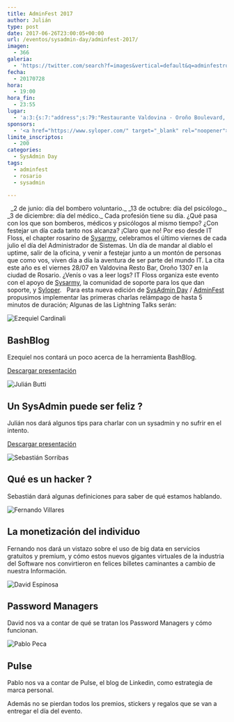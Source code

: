 ```yaml
---
title: AdminFest 2017
author: Julián
type: post
date: 2017-06-26T23:00:05+00:00
url: /eventos/sysadmin-day/adminfest-2017/
imagen:
  - 366
galeria:
  - 'https://twitter.com/search?f=images&vertical=default&q=adminfestrosario&src=typd'
fecha:
  - 20170728
hora:
  - 19:00
hora_fin:
  - 23:55
lugar:
  - 'a:3:{s:7:"address";s:79:"Restaurante Valdovina - Oroño Boulevard, Rosario, Santa Fe Province, Argentina";s:3:"lat";s:10:"-32.950249";s:3:"lng";s:18:"-60.65465500000005";}'
sponsors:
  - '<a href="https://www.syloper.com/" target="_blank" rel="noopener"><img src="https://itfloss.rocks/wp-content/uploads/2017/06/logo-firma.png" alt="Syloper" width="215" height="74" /></a><img class="alignleft size-full wp-image-393" src="https://itfloss.rocks/wp-content/uploads/2017/06/educIT.png" alt="" width="229" height="65" />'
limite_inscriptos:
  - 200
categories:
  - SysAdmin Day
tags:
  - adminfest
  - rosario
  - sysadmin

---
```

  \_2 de junio: día del bombero voluntario.\_ \_13 de octubre: día del psicólogo.\_ \_3 de diciembre: día del médico.\_ Cada profesión tiene su día. ¿Qué pasa con los que son bomberos, médicos y psicólogos al mismo tiempo? ¿Con festejar un día cada tanto nos alcanza? ¡Claro que no! Por eso desde IT Floss, el chapter rosarino de [Sysarmy](https://sysarmy.com.ar/), celebramos el último viernes de cada julio el día del Administrador de Sistemas. Un día de mandar al diablo el uptime, salir de la oficina, y venir a festejar junto a un montón de personas que como vos, viven día a día la aventura de ser parte del mundo IT. La cita este año es el viernes 28/07 en Valdovina Resto Bar, Oroño 1307 en la ciudad de Rosario. ¿Venís o vas a leer logs? IT Floss organiza este evento con el apoyo de [Sysarmy](https://sysarmy.com.ar/), la comunidad de soporte para los que dan soporte, y [Syloper](https://www.syloper.com/).   Para esta nueva edición de [SysAdmin Day](https://es.wikipedia.org/wiki/D%C3%ADa_del_Administrador_de_Sistemas_Inform%C3%A1ticos) / [AdminFest](http://adminfest.com/) propusimos implementar las primeras charlas relámpago de hasta 5 minutos de duración; Algunas de las Lightning Talks serán:  

![Ezequiel Cardinali](https://itfloss.rocks/wp-content/themes/hummingBird/img/eze.jpg)

**BashBlog**
------------

  
Ezequiel nos contará un poco acerca de la herramienta BashBlog.

[Descargar presentación](https://cardinali.org/presentaciones/BashBlog.pdf)

![Julián Butti](https://itfloss.rocks/wp-content/themes/hummingBird/img/juli.jpg)

**Un SysAdmin puede ser feliz ?**
---------------------------------

  
Julián nos dará algunos tips para charlar con un sysadmin y no sufrir en el intento.

[Descargar presentación](https://speakerdeck.com/juli4nn/que-decirle-a-un-sysadmin)

![Sebastián Sorribas](https://itfloss.rocks/wp-content/uploads/2017/07/sorriba.jpg)

**Qué es un hacker ?**
----------------------

  
Sebastián dará algunas definiciones para saber de qué estamos hablando.

![Fernando Villares](https://itfloss.rocks/wp-content/themes/hummingBird/img/fer.jpg)

**La monetización del individuo**
---------------------------------

  
Fernando nos dará un vistazo sobre el uso de big data en servicios gratuitos y premium, y cómo estos nuevos gigantes virtuales de la industria del Software nos convirtieron en felices billetes caminantes a cambio de nuestra Información.

![David Espinosa](https://itfloss.rocks/wp-content/uploads/2017/07/d2.jpg)

**Password Managers**
---------------------

  
David nos va a contar de qué se tratan los Password Managers y cómo funcionan.

![Pablo Peca](https://itfloss.rocks/wp-content/uploads/2017/06/WhatsApp-Image-2017-07-20-at-18.48.35.jpeg)

**Pulse**
---------

  
Pablo nos va a contar de Pulse, el blog de Linkedin, como estrategia de marca personal.

Además no se pierdan todos los premios, stickers y regalos que se van a entregar el día del evento.